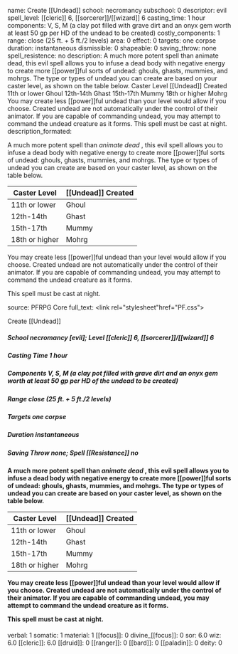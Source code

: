 name: Create [[Undead]]
school: necromancy
subschool: 0
descriptor: evil
spell_level: [[cleric]] 6, [[sorcerer]]/[[wizard]] 6
casting_time: 1 hour
components: V, S, M (a clay pot filled with grave dirt and an onyx gem worth at least 50 gp per HD of the undead to be created)
costly_components: 1
range: close (25 ft. + 5 ft./2 levels)
area: 0
effect: 0
targets: one corpse
duration: instantaneous
dismissible: 0
shapeable: 0
saving_throw: none
spell_resistence: no
description: A much more potent spell than animate dead, this evil spell allows you to infuse a dead body with negative energy to create more [[power]]ful sorts of undead: ghouls, ghasts, mummies, and mohrgs. The type or types of undead you can create are based on your caster level, as shown on the table below. Caster Level [[Undead]] Created 11th or lower Ghoul 12th-14th Ghast 15th-17th Mummy 18th or higher Mohrg  You may create less [[power]]ful undead than your level would allow if you choose. Created undead are not automatically under the control of their animator. If you are capable of commanding undead, you may attempt to command the undead creature as it forms. This spell must be cast at night.
description_formated: <p>A much more potent spell than  <i>animate dead </i>, this evil spell allows you to infuse a dead body with negative energy to create more [[power]]ful sorts of undead: ghouls, ghasts, mummies, and mohrgs. The type or types of undead you can create are based on your caster level, as shown on the table below.</p><p><table><thead><tr><th>Caster Level</th><th>[[Undead]] Created</th></tr> <tbody><tr><td>11th or lower</td><td>Ghoul</td></tr> <tr><td>12th-14th</td><td>Ghast</td></tr> <tr><td>15th-17th</td><td>Mummy</td></tr> <tr><td>18th or higher</td><td>Mohrg</td></tr></tbody></table>  You may create less [[power]]ful undead than your level would allow if you choose. Created undead are not automatically under the control of their animator. If you are capable of commanding undead, you may attempt to command the undead creature as it forms.</p><p>This spell must be cast at night.</p>
source: PFRPG Core
full_text: <link rel="stylesheet"href="PF.css"><div class="heading"><p class="alignleft">Create [[Undead]]</p><div style="clear: both;"></div></div><div><h5><b>School </b>necromancy [evil]; <b>Level </b>[[cleric]] 6, [[sorcerer]]/[[wizard]] 6</h5><h5><b>Casting Time </b>1 hour</h5><h5><b>Components </b>V, S, M (a clay pot filled with grave dirt and an onyx gem worth at least 50 gp per HD of the undead to be created)</h5><h5><b>Range </b>close (25 ft. + 5 ft./2 levels)</h5><h5><b>Targets </b> one corpse</h5><h5><b>Duration </b>instantaneous</h5><h5><b>Saving Throw </b>none; <b>Spell [[Resistance]] </b>no</h5></div><div><h4><p>A much more potent spell than  <i>animate dead </i>, this evil spell allows you to infuse a dead body with negative energy to create more [[power]]ful sorts of undead: ghouls, ghasts, mummies, and mohrgs. The type or types of undead you can create are based on your caster level, as shown on the table below.</p><p><table><thead><tr><th>Caster Level</th><th>[[Undead]] Created</th></tr> <tbody><tr><td>11th or lower</td><td>Ghoul</td></tr> <tr><td>12th-14th</td><td>Ghast</td></tr> <tr><td>15th-17th</td><td>Mummy</td></tr> <tr><td>18th or higher</td><td>Mohrg</td></tr></tbody></table>  You may create less [[power]]ful undead than your level would allow if you choose. Created undead are not automatically under the control of their animator. If you are capable of commanding undead, you may attempt to command the undead creature as it forms.</p><p>This spell must be cast at night.</p></h4></div>
verbal: 1
somatic: 1
material: 1
[[focus]]: 0
divine_[[focus]]: 0
sor: 6.0
wiz: 6.0
[[cleric]]: 6.0
[[druid]]: 0
[[ranger]]: 0
[[bard]]: 0
[[paladin]]: 0
deity: 0
